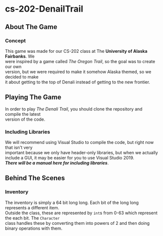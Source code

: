 # cs-202-DenailTrail  

## About The Game  

### Concept  

This game was made for our CS-202 class at The **University of Alaska Fairbanks**. We  
were inspired by a game called *The Oregon Trail*, so the goal was to create our own  
version, but we were required to make it somehow Alaska themed, so we decided to make  
it about getting to the top of Denali instead of getting to the new frontier.

## Playing The Game  

In order to play *The Denali Trail*, you should clone the repository and compile the latest  
version of the code.  

### Including Libraries  

We will recommend using Visual Studio to compile the code, but right now that isn't very  
important because we only have header-only libraries, but when we actually include a GUI,
it may be easier for you to use Visual Studio 2019.  
***There will be a manual here for including libraries***.  

## Behind The Scenes  

### Inventory  

The inventory is simply a 64 bit long long. Each bit of the long long represents a different item.  
Outside the class, these are represented by `int`s from 0-63 which represent the each bit. The `Character`  
class handles these by converting them into powers of 2 and then doing binary operations with them.  
